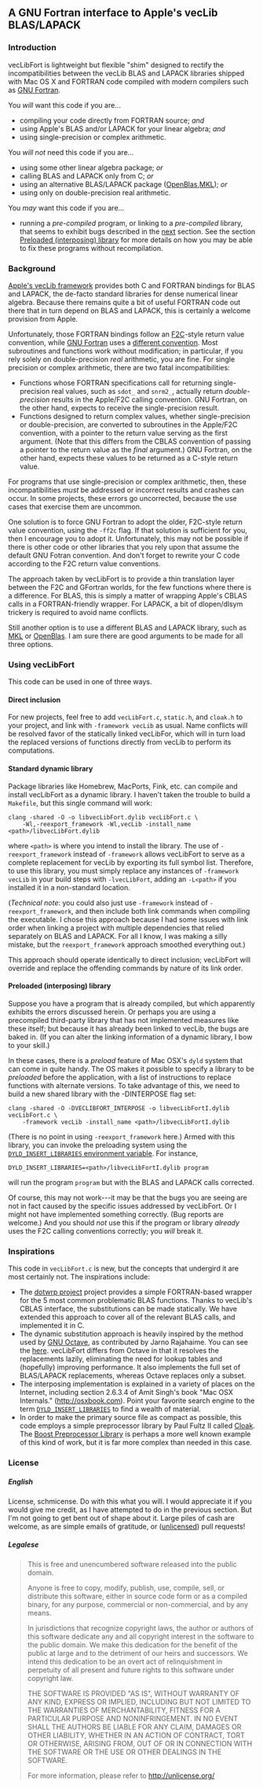 ## A GNU Fortran interface to Apple's vecLib BLAS/LAPACK

### Introduction

vecLibFort is lightweight but flexible "shim" designed to rectify
the incompatibilities between the vecLib BLAS and LAPACK libraries
shipped with Mac OS X and FORTRAN code compiled with modern compilers
such as [GNU Fortran][].

You *will* want this code if you are...

  * compiling your code directly from FORTRAN source; *and*
  * using Apple's BLAS and/or LAPACK for your linear algebra; *and*
  * using single-precision or complex arithmetic. 

You *will not* need this code if you are...

  * using some other linear algebra package; *or*
  * calling BLAS and LAPACK only from C; *or*
  * using an alternative BLAS/LAPACK package ([OpenBlas][],[MKL][]); *or*
  * using only on double-precision real arithmetic.

You *may* want this code if you are...

  * running a *pre-compiled* program, or linking to a *pre-compiled*
    library, that seems to exhibit bugs described in the [next](#background)
    section. See the section [Preloaded (interposing) library](#preloaded) 
    for more details on how you may be able to fix these programs without
    recompilation.

<a name="background"></a>
### Background

[Apple's vecLib framework][vecLib] provides both C and FORTRAN bindings for
BLAS and LAPACK, the de-facto standard libraries for dense numerical linear
algebra. Because there remains quite a bit of useful FORTRAN code out there
that in turn depend on BLAS and LAPACK, this is certainly a welcome provision
from Apple.

Unfortunately, those FORTRAN bindings follow an [F2C][]-style return value
convention, while [GNU Fortran][] uses a [different convention][gnufarg]. Most
subroutines and functions work without modification; in particular, if you 
rely solely on double-precision *real* arithmetic, you are fine. For single
precision or complex arithmetic, there are two fatal incompatibilities:

* Functions whose FORTRAN specifications call for returning single-precision
  real values, such as ``sdot_`` and ``snrm2_``, actually return 
  *double-precision* results in the Apple/F2C calling convention. GNU Fortran, 
  on the other hand, expects to receive the single-precision result.
* Functions designed to return complex values, whether single-precision or
  double-precision, are converted to subroutines in the Apple/F2C convention, 
  with a pointer to the return value serving as the first argument. (Note that
  this differs from the CBLAS convention of passing a pointer to the
  return value as the *final* argument.) GNU Fortran, on the other hand,
  expects these values to be returned as a C-style return value.

For programs that use single-precision or complex arithmetic, then, these
incompatibilities *must* be addressed or incorrect results and crashes can
occur. In some projects, these errors go uncorrected, because the use cases
that exercise them are uncommon.

One solution is to force GNU Fortran to adopt the older, F2C-style return
value convention, using the ``-ff2c`` flag. If that solution is sufficient
for you, then I encourage you to adopt it. Unfortunately, this may not be
possible if there is other code or other libraries that you rely upon that
assume the default GNU Fotran convention. And don't forget to rewrite your
C code according to the F2C return value conventions.

The approach taken by vecLibFort is to provide a thin translation layer
between the F2C and GFortran worlds, for the few functions where there is a
difference. For BLAS, this is simply a matter of wrapping Apple's CBLAS
calls in a FORTRAN-friendly wrapper. For LAPACK, a bit of dlopen/dlsym
trickery is required to avoid name conflicts.

Still another option is to use a different BLAS and LAPACK library, such
as [MKL][] or [OpenBlas][]. I am sure there are good arguments to be made
for all three options.

### Using vecLibFort

This code can be used in one of three ways.

#### Direct inclusion

For new projects, feel free to add ``vecLibFort.c``, ``static.h``, and
``cloak.h`` to your project, and link with ``-framework vecLib`` as usual.
Name conflicts will be resolved favor of the statically linked vecLibFor, 
which will in turn load the replaced versions of functions directly from 
vecLib to perform its computations.

#### Standard dynamic library

Package libraries like Homebrew, MacPorts, Fink, etc. can compile and install 
vecLibFort as a dynamic library. I haven't taken the trouble to build a 
``Makefile``, but this single command will work:

    clang -shared -O -o libvecLibFort.dylib vecLibFort.c \
        -Wl,-reexport_framework -Wl,vecLib -install_name <path>/libvecLibFort.dylib

where ``<path>`` is where you intend to install the library. The use of
``-reexport_framework`` instead of ``-framework`` allows vecLibFort to serve
as a complete replacement for vecLib by exporting its full symbol list.
Therefore, to use this library, you must simply replace any instances of
``-framework vecLib`` in your build steps with ``-lvecLibFort``, adding an
``-L<path>`` if you installed it in a non-standard location.

(*Technical note*: you could also just use ``-framework`` instead of
``-reexport_framework``, and then include both link commands when compiling
the executable. I chose this approach because I had some issues with link
order when linking a project with multiple dependencies that relied separately
on BLAS and LAPACK. For all I know, I was making a silly mistake, but the
``reexport_framework`` approach smoothed everything out.)

This approach should operate identically to direct inclusion; vecLibFort will
override and replace the offending commands by nature of its link order.

<a name="preloaded"></a>
#### Preloaded (interposing) library

Suppose you have a program that is already compiled, but which apparently 
exhibits the errors discussed herein. Or perhaps you are using a precompiled
third-party library that has not implemented measures like these itself; but
because it has already been linked to vecLib, the bugs are baked in. (If you 
can alter the linking information of a dynamic library, I bow to your skill.)

In these cases, there is a *preload* feature of Mac OSX's ``dyld`` system that
can come in quite handy. The OS makes it possible to specify a library to be
*preloaded* before the application, with a list of instructions to replace
functions with alternate versions. To take advantage of this, we need to build
a new shared library with the -DINTERPOSE flag set:

    clang -shared -O -DVECLIBFORT_INTERPOSE -o libvecLibFortI.dylib vecLibFort.c \
        -framework vecLib -install_name <path>/libvecLibFortI.dylib

(There is no point in using ``-reexport_framework`` here.)
Armed with this library, you can invoke the preloading system using the
[``DYLD_INSERT_LIBRARIES`` environment variable][DYLD]. For instance,

    DYLD_INSERT_LIBRARIES=<path>/libvecLibFortI.dylib program

will run the program ``program`` but with the BLAS and LAPACK calls corrected.

Of course, this may not work---it may be that the bugs you are seeing are not
in fact caused by the specific issues addressed by vecLibFort. Or I might not
have implemented something correctly. (Bug reports are welcome.) And you
should *not* use this if the program or library *already* uses the F2C 
calling conventions correctly; you *will* break it.

### Inspirations

This code in ``vecLibFort.c`` is new, but the concepts that undergird it are 
most certainly not. The inspirations include:

* The [dotwrp project][dotwrp] project provides a simple FORTRAN-based wrapper
  for the 5 most common problematic BLAS functions. Thanks to vecLib's CBLAS 
  interface, the substitutions can be made statically. We have extended this 
  approach to cover all of the relevant BLAS calls, and implemented it in C.
* The dynamic substitution approach is heavily inspired by the method used by
  [GNU Octave](https://www.gnu.org/software/octave/), as contributed by Jarno
  Rajahaime. You can see the [here][blaswrap]. vecLibFort differs from Octave
  in that it resolves the replacements lazily, eliminating the need for
  lookup tables and (hopefully) improving performance. It also implements the 
  full set of BLAS/LAPACK replacements, whereas Octave replaces only a subset.
* The interposing implementation is explained in a variety of places on the 
  Internet, including section 2.6.3.4 of Amit Singh's book "Mac OSX
  Internals." (http://osxbook.com). Point your favorite search engine to the
  term [``DYLD_INSERT_LIBRARIES``][Google] to find a wealth of material.
* In order to make the primary source file as compact as possible, this code
  employs a simple preprocessor library by Paul Fultz II called [Cloak][]. The
  [Boost Preprocessor Library][Boost] is perhaps a more well known example
  of this kind of work, but it is far more complex than needed in this case.

### License

##### English

License, schmicense. Do with this what you will. I would appreciate it if you
would give me credit, as I have attempted to do in the previous section. But
I'm not going to get bent out of shape about it. Large piles of cash are
welcome, as are simple emails of gratitude, or ([unlicensed][]) pull requests!

##### Legalese

> This is free and unencumbered software released into the public domain.
> 
> Anyone is free to copy, modify, publish, use, compile, sell, or
> distribute this software, either in source code form or as a compiled
> binary, for any purpose, commercial or non-commercial, and by any
> means.
> 
> In jurisdictions that recognize copyright laws, the author or authors
> of this software dedicate any and all copyright interest in the
> software to the public domain. We make this dedication for the benefit
> of the public at large and to the detriment of our heirs and
> successors. We intend this dedication to be an overt act of
> relinquishment in perpetuity of all present and future rights to this
> software under copyright law.
> 
> THE SOFTWARE IS PROVIDED "AS IS", WITHOUT WARRANTY OF ANY KIND,
> EXPRESS OR IMPLIED, INCLUDING BUT NOT LIMITED TO THE WARRANTIES OF
> MERCHANTABILITY, FITNESS FOR A PARTICULAR PURPOSE AND NONINFRINGEMENT.
> IN NO EVENT SHALL THE AUTHORS BE LIABLE FOR ANY CLAIM, DAMAGES OR
> OTHER LIABILITY, WHETHER IN AN ACTION OF CONTRACT, TORT OR OTHERWISE,
> ARISING FROM, OUT OF OR IN CONNECTION WITH THE SOFTWARE OR THE USE OR
> OTHER DEALINGS IN THE SOFTWARE.
> 
> For more information, please refer to <http://unlicense.org/>

[vecLib]:https://developer.apple.com/library/mac/documentation/Performance/Conceptual/vecLib/Reference/reference.html
[GNU Fortran]:http://gcc.gnu.org/fortran/
[gnufarg]:http://gcc.gnu.org/onlinedocs/gfortran/Argument-passing-conventions.html
[F2C]:http://www.netlib.org/f2c/
[DYLD]:https://developer.apple.com/library/mac/documentation/Darwin/Reference/ManPages/man1/dyld.1.html
[dotwrp]:https://github.com/tenomoto/dotwrp
[GNU Octave]:https://www.gnu.org/software/octave/
[blaswrap]:http://hg.savannah.gnu.org/hgweb/octave/file/tip/liboctave/cruft/misc/blaswrap.c
[Google]:https://www.google.com/search?q=DYLD_INSERT_LIBRARIES
[Cloak]:https://github.com/pfultz2/Cloak/blob/master/cloak.h
[Boost]:http://www.boost.org/doc/libs/1_55_0/libs/preprocessor/doc/index.html 
[OpenBLAS]:http://www.openblas.net/
[MKL]:http://software.intel.com/en-us/intel-mkl
[unlicensed]:http://unlicense.org
[blasbug]:http://www.macresearch.org/lapackblas-fortran-106

